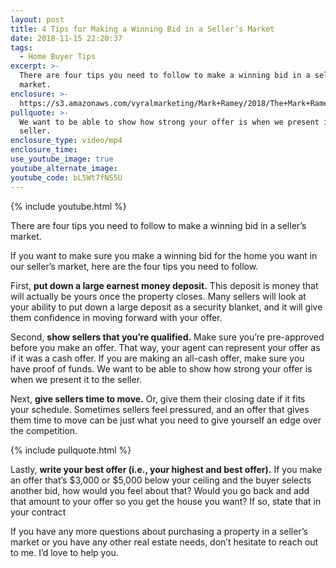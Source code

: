 ```yaml
---
layout: post
title: 4 Tips for Making a Winning Bid in a Seller’s Market
date: 2018-11-15 22:20:37
tags:
  - Home Buyer Tips
excerpt: >-
  There are four tips you need to follow to make a winning bid in a seller’s
  market.
enclosure: >-
  https://s3.amazonaws.com/vyralmarketing/Mark+Ramey/2018/The+Mark+Ramey+Group-+%255B5-24%255D+%257C+Tips+for+Winning+a+Bid+in+a+Seller%2527s+Market.mp4
pullquote: >-
  We want to be able to show how strong your offer is when we present it to the
  seller.
enclosure_type: video/mp4
enclosure_time:
use_youtube_image: true
youtube_alternate_image:
youtube_code: bL5Wt7fNS5U
---
```


{% include youtube.html %}

There are four tips you need to follow to make a winning bid in a seller’s market.

If you want to make sure you make a winning bid for the home you want in our seller’s market, here are the four tips you need to follow.&nbsp;

First, **put down a large earnest money deposit.** This deposit is money that will actually be yours once the property closes. Many sellers will look at your ability to put down a large deposit as a security blanket, and it will give them confidence in moving forward with your offer.&nbsp;

Second, **show sellers that you’re qualified.** Make sure you’re pre-approved before you make an offer. That way, your agent can represent your offer as if it was a cash offer. If you are making an all-cash offer, make sure you have proof of funds. We want to be able to show how strong your offer is when we present it to the seller.&nbsp;

Next, **give sellers time to move.** Or, give them their closing date if it fits your schedule. Sometimes sellers feel pressured, and an offer that gives them time to move can be just what you need to give yourself an edge over the competition.

{% include pullquote.html %}

Lastly, **write your best offer (i.e., your highest and best offer).** If you make an offer that’s $3,000 or $5,000 below your ceiling and the buyer selects another bid, how would you feel about that? Would you go back and add that amount to your offer so you get the house you want? If so, state that in your contract&nbsp;

If you have any more questions about purchasing a property in a seller’s market or you have any other real estate needs, don’t hesitate to reach out to me. I’d love to help you.